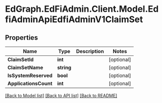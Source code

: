 # EdGraph.EdFiAdmin.Client.Model.EdfiAdminApiEdfiAdminV1ClaimSet

## Properties

Name | Type | Description | Notes
------------ | ------------- | ------------- | -------------
**ClaimSetId** | **int** |  | [optional] 
**ClaimSetName** | **string** |  | [optional] 
**IsSystemReserved** | **bool** |  | [optional] 
**ApplicationsCount** | **int** |  | [optional] 

[[Back to Model list]](../README.md#documentation-for-models) [[Back to API list]](../README.md#documentation-for-api-endpoints) [[Back to README]](../README.md)


